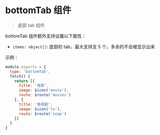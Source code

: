 # bottomTab 组件
> 底部 tab 组件

bottomTab 组件额外支持设置以下属性：
 - `items: object[]`: 底部的 tab，最大支持支 5 个，多余的不会被显示出来

示例：

```javascript
module.exports = {
  type: 'bottomTab',
  fetch() {
    return [{
      title: '电影',
      image: $icon('movie'),
      route: $route('movies')
    }, {
      title: '电视剧',
      image: $icon('tv'),
      route: $route('soap')
    }]
  }
}
```